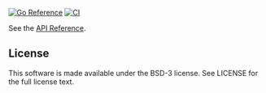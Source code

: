 [![Go Reference](https://pkg.go.dev/badge/go.abhg.dev/io/ioutil.svg)](https://pkg.go.dev/go.abhg.dev/io/ioutil)
[![CI](https://github.com/abhinav/ioutil-go/actions/workflows/ci.yml/badge.svg)](https://github.com/abhinav/ioutil-go/actions/workflows/ci.yml)

See the [API Reference](https://abhinav.github.io/ioutil-go/).

## License

This software is made available under the BSD-3 license.
See LICENSE for the full license text.

